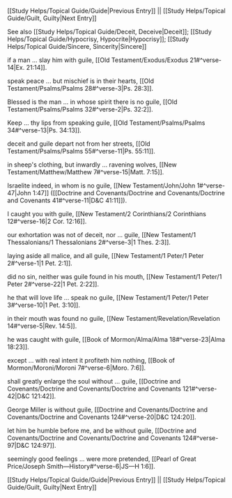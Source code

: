 [[Study Helps/Topical Guide/Guide|Previous Entry]]  ||  [[Study Helps/Topical Guide/Guilt, Guilty|Next Entry]]

 See also [[Study Helps/Topical Guide/Deceit, Deceive|Deceit]]; [[Study Helps/Topical Guide/Hypocrisy, Hypocrite|Hypocrisy]]; [[Study Helps/Topical Guide/Sincere, Sincerity|Sincere]]

 if a man ... slay him with guile, [[Old Testament/Exodus/Exodus 21#^verse-14|Ex. 21:14]].

 speak peace ... but mischief is in their hearts, [[Old Testament/Psalms/Psalms 28#^verse-3|Ps. 28:3]].

 Blessed is the man ... in whose spirit there is no guile, [[Old Testament/Psalms/Psalms 32#^verse-2|Ps. 32:2]].

 Keep ... thy lips from speaking guile, [[Old Testament/Psalms/Psalms 34#^verse-13|Ps. 34:13]].

 deceit and guile depart not from her streets, [[Old Testament/Psalms/Psalms 55#^verse-11|Ps. 55:11]].

 in sheep's clothing, but inwardly ... ravening wolves, [[New Testament/Matthew/Matthew 7#^verse-15|Matt. 7:15]].

 Israelite indeed, in whom is no guile, [[New Testament/John/John 1#^verse-47|John 1:47]] ([[Doctrine and Covenants/Doctrine and Covenants/Doctrine and Covenants 41#^verse-11|D&C 41:11]]).

 I caught you with guile, [[New Testament/2 Corinthians/2 Corinthians 12#^verse-16|2 Cor. 12:16]].

 our exhortation was not of deceit, nor ... guile, [[New Testament/1 Thessalonians/1 Thessalonians 2#^verse-3|1 Thes. 2:3]].

 laying aside all malice, and all guile, [[New Testament/1 Peter/1 Peter 2#^verse-1|1 Pet. 2:1]].

 did no sin, neither was guile found in his mouth, [[New Testament/1 Peter/1 Peter 2#^verse-22|1 Pet. 2:22]].

 he that will love life ... speak no guile, [[New Testament/1 Peter/1 Peter 3#^verse-10|1 Pet. 3:10]].

 in their mouth was found no guile, [[New Testament/Revelation/Revelation 14#^verse-5|Rev. 14:5]].

 he was caught with guile, [[Book of Mormon/Alma/Alma 18#^verse-23|Alma 18:23]].

 except ... with real intent it profiteth him nothing, [[Book of Mormon/Moroni/Moroni 7#^verse-6|Moro. 7:6]].

 shall greatly enlarge the soul without ... guile, [[Doctrine and Covenants/Doctrine and Covenants/Doctrine and Covenants 121#^verse-42|D&C 121:42]].

 George Miller is without guile, [[Doctrine and Covenants/Doctrine and Covenants/Doctrine and Covenants 124#^verse-20|D&C 124:20]].

 let him be humble before me, and be without guile, [[Doctrine and Covenants/Doctrine and Covenants/Doctrine and Covenants 124#^verse-97|D&C 124:97]].

 seemingly good feelings ... were more pretended, [[Pearl of Great Price/Joseph Smith—History#^verse-6|JS—H 1:6]].

[[Study Helps/Topical Guide/Guide|Previous Entry]]  ||  [[Study Helps/Topical Guide/Guilt, Guilty|Next Entry]]